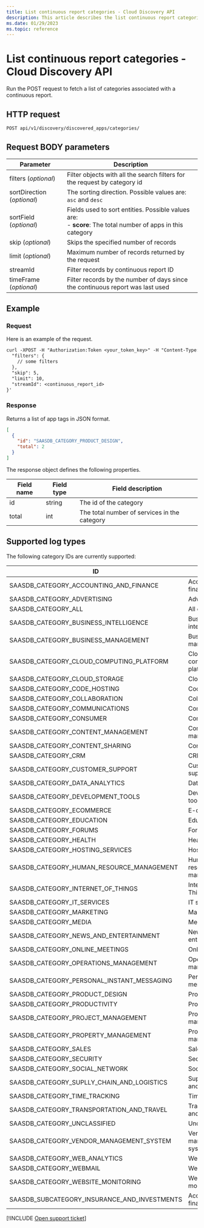 ```yaml
---
title: List continuous report categories - Cloud Discovery API
description: This article describes the list continuous report categories request in the Defender for Cloud Apps Cloud Discovery API.
ms.date: 01/29/2023
ms.topic: reference
---
```

# List continuous report categories - Cloud Discovery API



Run the POST request to fetch a list of categories associated with a continuous report.

## HTTP request

```rest
POST api/v1/discovery/discovered_apps/categories/
```

## Request BODY parameters

| Parameter | Description |
| --- | --- |
| filters (*optional*) | Filter objects with all the search filters for the request by category id |
| sortDirection (*optional*) | The sorting direction. Possible values are: `asc` and `desc` |
| sortField (*optional*) | Fields used to sort entities. Possible values are:<br />- **score**: The total number of apps in this category |
| skip (*optional*) | Skips the specified number of records |
| limit (*optional*) | Maximum number of records returned by the request |
| streamId | Filter records by continuous report ID |
| timeFrame (*optional*) | Filter records by the number of days since the continuous report was last used |

## Example

### Request

Here is an example of the request.

```rest
curl -XPOST -H "Authorization:Token <your_token_key>" -H "Content-Type: application/json" "https://<tenant_id>.<tenant_region>.portal.cloudappsecurity.com/api/v1/discovery/discovered_apps/categories/" -d '{
  "filters": {
    // some filters
  },
  "skip": 5,
  "limit": 10,
  "streamId": <continuous_report_id>
}'
```

### Response

Returns a list of app tags in JSON format.

```json
[
  {
    "id": "SAASDB_CATEGORY_PRODUCT_DESIGN",
    "total": 2
  }
]
```

The response object defines the following properties.

| Field name | Field type | Field description |
|--|--|--|
| id | string | The id of the category |
| total | int | The total number of services in the category |
## Supported log types

The following category IDs are currently supported:

| ID | Name |
|--|--|
| SAASDB_CATEGORY_ACCOUNTING_AND_FINANCE | Accounting and finance |
| SAASDB_CATEGORY_ADVERTISING | Advertising |
| SAASDB_CATEGORY_ALL | All categories |
| SAASDB_CATEGORY_BUSINESS_INTELLIGENCE | Business intelligence |
| SAASDB_CATEGORY_BUSINESS_MANAGEMENT | Business management |
| SAASDB_CATEGORY_CLOUD_COMPUTING_PLATFORM | Cloud computing platform |
| SAASDB_CATEGORY_CLOUD_STORAGE | Cloud storage |
| SAASDB_CATEGORY_CODE_HOSTING | Code hosting |
| SAASDB_CATEGORY_COLLABORATION | Collaboration |
| SAASDB_CATEGORY_COMMUNICATIONS | Communications |
| SAASDB_CATEGORY_CONSUMER | Consumer |
| SAASDB_CATEGORY_CONTENT_MANAGEMENT | Content management |
| SAASDB_CATEGORY_CONTENT_SHARING | Content sharing |
| SAASDB_CATEGORY_CRM | CRM |
| SAASDB_CATEGORY_CUSTOMER_SUPPORT | Customer support |
| SAASDB_CATEGORY_DATA_ANALYTICS | Data analytics |
| SAASDB_CATEGORY_DEVELOPMENT_TOOLS | Development tools |
| SAASDB_CATEGORY_ECOMMERCE | E-commerce |
| SAASDB_CATEGORY_EDUCATION | Education |
| SAASDB_CATEGORY_FORUMS | Forums |
| SAASDB_CATEGORY_HEALTH | Health |
| SAASDB_CATEGORY_HOSTING_SERVICES | Hosting services |
| SAASDB_CATEGORY_HUMAN_RESOURCE_MANAGEMENT | Human-resource management |
| SAASDB_CATEGORY_INTERNET_OF_THINGS | Internet of Things |
| SAASDB_CATEGORY_IT_SERVICES | IT services |
| SAASDB_CATEGORY_MARKETING | Marketing |
| SAASDB_CATEGORY_MEDIA | Media |
| SAASDB_CATEGORY_NEWS_AND_ENTERTAINMENT | News and entertainment |
| SAASDB_CATEGORY_ONLINE_MEETINGS | Online meetings |
| SAASDB_CATEGORY_OPERATIONS_MANAGEMENT | Operations management |
| SAASDB_CATEGORY_PERSONAL_INSTANT_MESSAGING | Personal instant messaging |
| SAASDB_CATEGORY_PRODUCT_DESIGN | Product design |
| SAASDB_CATEGORY_PRODUCTIVITY | Productivity |
| SAASDB_CATEGORY_PROJECT_MANAGEMENT | Project management |
| SAASDB_CATEGORY_PROPERTY_MANAGEMENT | Property management |
| SAASDB_CATEGORY_SALES | Sales |
| SAASDB_CATEGORY_SECURITY | Security |
| SAASDB_CATEGORY_SOCIAL_NETWORK | Social network |
| SAASDB_CATEGORY_SUPLLY_CHAIN_AND_LOGISTICS | Supply chain and logistics |
| SAASDB_CATEGORY_TIME_TRACKING | Time tracking |
| SAASDB_CATEGORY_TRANSPORTATION_AND_TRAVEL | Transportation and travel |
| SAASDB_CATEGORY_UNCLASSIFIED | Unclassified |
| SAASDB_CATEGORY_VENDOR_MANAGEMENT_SYSTEM | Vendor management system |
| SAASDB_CATEGORY_WEB_ANALYTICS | Web analytics |
| SAASDB_CATEGORY_WEBMAIL | Webmail |
| SAASDB_CATEGORY_WEBSITE_MONITORING | Website monitoring |
| SAASDB_SUBCATEGORY_INSURANCE_AND_INVESTMENTS | Accounting and finance |

[!INCLUDE [Open support ticket](includes/support.md)]
